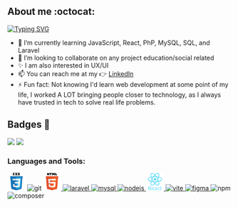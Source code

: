 ## About me :octocat:

[![Typing SVG](https://readme-typing-svg.demolab.com?font=Fira+Code&pause=1000&color=DC42CE&center=true&multiline=true&width=435&lines=Hello+World!+It's+Jess!;FullStack+Developer+and+React+Lover)](https://git.io/typing-svg)
- 🌱 I’m currently learning JavaScript, React, PhP, MySQL, SQL, and Laravel
- 👯 I’m looking to collaborate on any project education/social related
- ✨ I am also interested in UX/UI
- 📫 You can reach me at my 👉 [LinkedIn](https://www.linkedin.com/in/jessica-rios-maneiro/) 
- ⚡ Fun fact: Not knowing I'd learn web development at some point of my life, I worked A LOT bringing people closer to technology, as I always have trusted in tech to solve real life problems. 

## Badges :medal_sports:

 <img src="https://images.credly.com/size/220x220/images/dd747f80-8831-4034-89eb-9f9f08496a3e/image.png" width="100"></img>
 <img src="https://www.scrummanager.com/intranet/files/credential/6/smalllogo.png?1678363651044" width="100"></img>
 
 <h3 align="left">Languages and Tools:</h3>
<p align="left"> 
<a href="https://www.w3schools.com/css/" target="_blank" rel="noreferrer"> <img src="https://raw.githubusercontent.com/devicons/devicon/master/icons/css3/css3-original-wordmark.svg" alt="css3" width="40" height="40"/></a>  
<img src="https://www.vectorlogo.zone/logos/git-scm/git-scm-icon.svg" alt="git" width="40" height="40"/>  
<a href="https://www.w3.org/html/" target="_blank" rel="noreferrer"> <img src="https://raw.githubusercontent.com/devicons/devicon/master/icons/html5/html5-original-wordmark.svg" alt="html5" width="40" height="40"/> </a> 
<a href="https://laravel.com/" target="_blank" rel="noreferrer"> <img src="https://th.bing.com/th/id/OIP.8XsXIPxX7twobsKwzmwkKAHaHa?pid=ImgDet&rs=1original.svg" alt="laravel" width="40" height="40"/> </a> 
<a href="https://www.mysql.com/" target="_blank" rel="noreferrer"> <img src="https://user-images.githubusercontent.com/114427205/227335376-9b93400f-0dc4-4951-a9ac-4fdb732da47f.png" alt="mysql" width="40" height="40"/> </a>
<a href="https://nodejs.org" target="_blank" rel="noreferrer"> <img src="https://miro.medium.com/max/3200/1*El82DHzQwuFxMIXzBzKjUA.png" alt="nodejs" width="40" height="40"/> </a> 
<a href="https://reactjs.org/" target="_blank" rel="noreferrer"> <img src="https://raw.githubusercontent.com/devicons/devicon/master/icons/react/react-original-wordmark.svg" alt="react" width="40" height="40"/> </a> 
<a href="https://vitejs.dev" target="_blank" rel="noreferrer"> <img src="https://user-images.githubusercontent.com/114427205/227336586-260a21c3-118a-4b8f-862f-7e7ba6179c14.png" alt="vite" width="40" height="40"/> </a>
<a href="https://www.figma.com/" target="_blank" rel="noreferrer"> <img src="https://www.vectorlogo.zone/logos/figma/figma-icon.svg" alt="figma" width="40" height="40"/> </a> 
 <img src="https://user-images.githubusercontent.com/114427205/227337206-17f9467b-caaa-48c6-a7b7-cb1738093de0.png" alt="npm" width="40" height="40"/> 
  <img src="https://cdn.freebiesupply.com/logos/large/2x/composer-logo-png-transparent.png" alt="composer" width="40" height="40"/>
<a href="https://git-scm.com/" target="_blank" rel="noreferrer"> </p>
